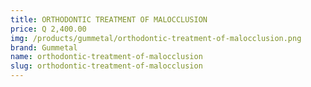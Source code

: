 ```yaml
---
title: ORTHODONTIC TREATMENT OF MALOCCLUSION
price: Q 2,400.00
img: /products/gummetal/orthodontic-treatment-of-malocclusion.png
brand: Gummetal
name: orthodontic-treatment-of-malocclusion
slug: orthodontic-treatment-of-malocclusion
---
```


